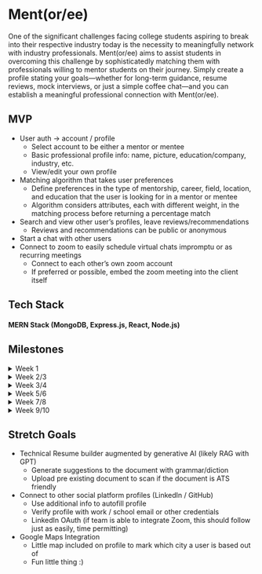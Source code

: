 # Ment(or/ee)
One of the significant challenges facing college students aspiring to break into their respective industry today is the necessity to meaningfully network with industry professionals. Ment(or/ee) aims to assist students in overcoming this challenge by sophisticatedly matching them with professionals willing to mentor students on their journey. Simply create a profile stating your goals—whether for long-term guidance, resume reviews, mock interviews, or just a simple coffee chat—and you can establish a meaningful professional connection with Ment(or/ee).

## MVP
* User auth → account / profile
  * Select account to be either a mentor or mentee
  * Basic professional profile info: name, picture, education/company, industry, etc.
  * View/edit your own profile
* Matching algorithm that takes user preferences
  * Define preferences in the type of mentorship, career, field, location, and education that the user is looking for in a mentor or mentee
  * Algorithm considers attributes, each with different weight, in the matching process before returning a percentage match
* Search and view other user’s profiles, leave reviews/recommendations
  * Reviews and recommendations can be public or anonymous
* Start a chat with other users 
* Connect to zoom to easily schedule virtual chats impromptu or as recurring meetings
  * Connect to each other’s own zoom account
  * If preferred or possible, embed the zoom meeting into the client itself

## Tech Stack
#### MERN Stack (MongoDB, Express.js, React, Node.js)

## Milestones

<details>
<summary>Week 1</summary>

<br>
</details>

<details>
<summary>Week 2/3</summary>

#### Front-end:

#### Backend:

<br>
</details>

<details>
<summary>Week 3/4</summary>

#### Front-end:

#### Backend:

<br>
</details>

<details>
<summary>Week 5/6</summary>

#### Front-end:

#### Backend:

<br>
</details>

<details>
<summary>Week 7/8</summary>

#### Front-end:

#### Backend:

<br>
</details>

<details>
<summary>Week 9/10</summary>

#### Front-end:

#### Backend:

<br>
</details>


## Stretch Goals

* Technical Resume builder augmented by generative AI (likely RAG with GPT)
  * Generate suggestions to the document with grammar/diction
  * Upload pre existing document to scan if the document is ATS friendly
* Connect to other social platform profiles (LinkedIn / GitHub)
  * Use additional info to autofill profile
  * Verify profile with work / school email or other credentials
  * LinkedIn OAuth (if team is able to integrate Zoom, this should follow just as easily, time permitting)
* Google Maps Integration
  * Little map included on profile to mark which city a user is based out of
  * Fun little thing :)

